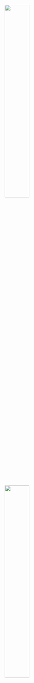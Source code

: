 <div align="center">
  <img src="https://iconscout.com/lottie/chatgpt-8521191" width="40%">
</div>

<div align="center">
  <img src="https://iconscout.com/lottie/chatgpt-8521191" width="40%">
</div>
